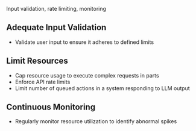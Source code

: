 Input validation, rate limiting, monitoring

## Adequate Input Validation

- Validate user input to ensure it adheres to defined limits

## Limit Resources

- Cap resource usage to execute complex requests in parts
- Enforce API rate limits
- Limit number of queued actions in a system responding to LLM output

## Continuous Monitoring

- Regularly monitor resource utilization to identify abnormal spikes
